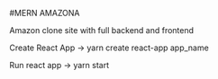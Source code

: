 #MERN AMAZONA

Amazon clone site with full backend and frontend 

Create React App 
-> yarn create react-app app_name

Run react app 
-> yarn start 
